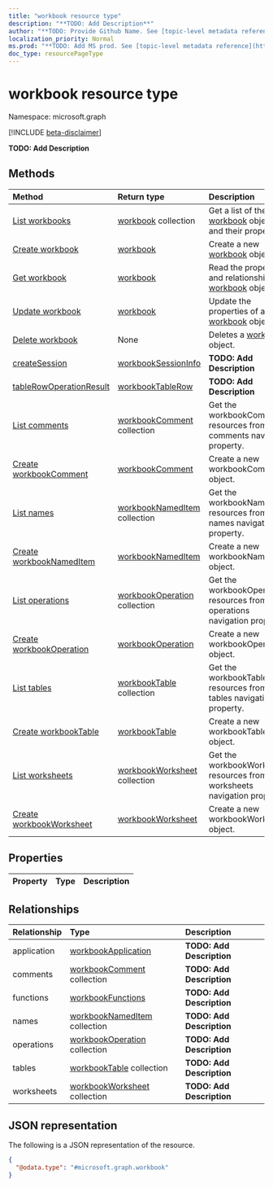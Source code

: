 ```yaml
---
title: "workbook resource type"
description: "**TODO: Add Description**"
author: "**TODO: Provide Github Name. See [topic-level metadata reference](https://msgo.azurewebsites.net/add/document/guidelines/metadata.html#topic-level-metadata)**"
localization_priority: Normal
ms.prod: "**TODO: Add MS prod. See [topic-level metadata reference](https://msgo.azurewebsites.net/add/document/guidelines/metadata.html#topic-level-metadata)**"
doc_type: resourcePageType
---
```


# workbook resource type

Namespace: microsoft.graph

[!INCLUDE [beta-disclaimer](../../includes/beta-disclaimer.md)]

**TODO: Add Description**

## Methods
|Method|Return type|Description|
|:---|:---|:---|
|[List workbooks](../api/workbook-list.md)|[workbook](../resources/workbook.md) collection|Get a list of the [workbook](../resources/workbook.md) objects and their properties.|
|[Create workbook](../api/workbook-create.md)|[workbook](../resources/workbook.md)|Create a new [workbook](../resources/workbook.md) object.|
|[Get workbook](../api/workbook-get.md)|[workbook](../resources/workbook.md)|Read the properties and relationships of a [workbook](../resources/workbook.md) object.|
|[Update workbook](../api/workbook-update.md)|[workbook](../resources/workbook.md)|Update the properties of a [workbook](../resources/workbook.md) object.|
|[Delete workbook](../api/workbook-delete.md)|None|Deletes a [workbook](../resources/workbook.md) object.|
|[createSession](../api/workbook-createsession.md)|[workbookSessionInfo](../resources/workbooksessioninfo.md)|**TODO: Add Description**|
|[tableRowOperationResult](../api/workbook-tablerowoperationresult.md)|[workbookTableRow](../resources/workbooktablerow.md)|**TODO: Add Description**|
|[List comments](../api/workbook-list-comments.md)|[workbookComment](../resources/workbookcomment.md) collection|Get the workbookComment resources from the comments navigation property.|
|[Create workbookComment](../api/workbook-post-comments.md)|[workbookComment](../resources/workbookcomment.md)|Create a new workbookComment object.|
|[List names](../api/workbook-list-names.md)|[workbookNamedItem](../resources/workbooknameditem.md) collection|Get the workbookNamedItem resources from the names navigation property.|
|[Create workbookNamedItem](../api/workbook-post-names.md)|[workbookNamedItem](../resources/workbooknameditem.md)|Create a new workbookNamedItem object.|
|[List operations](../api/workbook-list-operations.md)|[workbookOperation](../resources/workbookoperation.md) collection|Get the workbookOperation resources from the operations navigation property.|
|[Create workbookOperation](../api/workbook-post-operations.md)|[workbookOperation](../resources/workbookoperation.md)|Create a new workbookOperation object.|
|[List tables](../api/workbook-list-tables.md)|[workbookTable](../resources/workbooktable.md) collection|Get the workbookTable resources from the tables navigation property.|
|[Create workbookTable](../api/workbook-post-tables.md)|[workbookTable](../resources/workbooktable.md)|Create a new workbookTable object.|
|[List worksheets](../api/workbook-list-worksheets.md)|[workbookWorksheet](../resources/workbookworksheet.md) collection|Get the workbookWorksheet resources from the worksheets navigation property.|
|[Create workbookWorksheet](../api/workbook-post-worksheets.md)|[workbookWorksheet](../resources/workbookworksheet.md)|Create a new workbookWorksheet object.|

## Properties
|Property|Type|Description|
|:---|:---|:---|

## Relationships
|Relationship|Type|Description|
|:---|:---|:---|
|application|[workbookApplication](../resources/workbookapplication.md)|**TODO: Add Description**|
|comments|[workbookComment](../resources/workbookcomment.md) collection|**TODO: Add Description**|
|functions|[workbookFunctions](../resources/workbookfunctions.md)|**TODO: Add Description**|
|names|[workbookNamedItem](../resources/workbooknameditem.md) collection|**TODO: Add Description**|
|operations|[workbookOperation](../resources/workbookoperation.md) collection|**TODO: Add Description**|
|tables|[workbookTable](../resources/workbooktable.md) collection|**TODO: Add Description**|
|worksheets|[workbookWorksheet](../resources/workbookworksheet.md) collection|**TODO: Add Description**|

## JSON representation
The following is a JSON representation of the resource.
<!-- {
  "blockType": "resource",
  "keyProperty": "id",
  "@odata.type": "microsoft.graph.workbook",
  "openType": false
}
-->
``` json
{
  "@odata.type": "#microsoft.graph.workbook"
}
```

